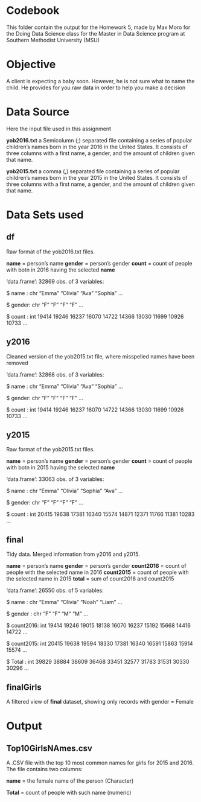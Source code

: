 Codebook
========

This folder contain the output for the Homework 5, made by Max Moro for
the Doing Data Science class for the Master in Data Science program at
Southern Methodist University (MSU)

Objective
=========

A client is expecting a baby soon. However, he is not sure what to name
the child. He provides for you raw data in order to help you make a
decision

Data Source
===========

Here the input file used in this assignment

**yob2016.txt** a Semicolumn (;) separated file containing a series of
popular children’s names born in the year 2016 in the United States. It
consists of three columns with a first name, a gender, and the amount of
children given that name.

**yob2015.txt** a comma (,) separated file containing a series of
popular children’s names born in the year 2015 in the United States. It
consists of three columns with a first name, a gender, and the amount of
children given that name.

Data Sets used
==============

df
--

Raw format of the yob2016.txt files.

**name** = person’s name **gender** = person’s gender **count** = count
of people with botn in 2016 having the selected **name**

‘data.frame’: 32869 obs. of 3 variables:

$ name : chr “Emma” “Olivia” “Ava” “Sophia” …

$ gender: chr “F” “F” “F” “F” …

$ count : int 19414 19246 16237 16070 14722 14366 13030 11699 10926
10733 …

y2016
-----

Cleaned version of the yob2015.txt file, where misspelled names have
been removed

‘data.frame’: 32868 obs. of 3 variables:

$ name : chr “Emma” “Olivia” “Ava” “Sophia” …

$ gender: chr “F” “F” “F” “F” …

$ count : int 19414 19246 16237 16070 14722 14366 13030 11699 10926
10733 …

y2015
-----

Raw format of the yob2015.txt files.

**name** = person’s name **gender** = person’s gender **count** = count
of people with botn in 2015 having the selected **name**

‘data.frame’: 33063 obs. of 3 variables:

$ name : chr “Emma” “Olivia” “Sophia” “Ava” …

$ gender: chr “F” “F” “F” “F” …

$ count : int 20415 19638 17381 16340 15574 14871 12371 11766 11381
10283 …

final
-----

Tidy data. Merged information from y2016 and y2015.

**name** = person’s name **gender** = person’s gender **count2016** =
count of people with the selected name in 2016 **count2015** = count of
people with the selected name in 2015 **total** = sum of count2016 and
count2015

‘data.frame’: 26550 obs. of 5 variables:

$ name : chr “Emma” “Olivia” “Noah” “Liam” …

$ gender : chr “F” “F” “M” “M” …

$ count2016: int 19414 19246 19015 18138 16070 16237 15192 15668 14416
14722 …

$ count2015: int 20415 19638 19594 18330 17381 16340 16591 15863 15914
15574 …

$ Total : int 39829 38884 38609 36468 33451 32577 31783 31531 30330
30296 …

finalGirls
----------

A filtered view of **final** dataset, showing only records with gender =
Female

Output
======

Top10GirlsNAmes.csv
-------------------

A .CSV file with the top 10 most common names for girls for 2015 and
2016. The file contains two columns:

**name** = the female name of the person (Character)

**Total** = count of people with such name (numeric)
